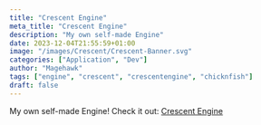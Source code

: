 ```yaml
---
title: "Crescent Engine"
meta_title: "Crescent Engine"
description: "My own self-made Engine"
date: 2023-12-04T21:55:59+01:00
image: "/images/Crescent/Crescent-Banner.svg"
categories: ["Application", "Dev"]
author: "Magehawk"
tags: ["engine", "crescent", "crescentengine", "chicknfish"]
draft: false
---
```


My own self-made Engine! Check it out: <a href="https://crescentengine.org">Crescent Engine</a>
